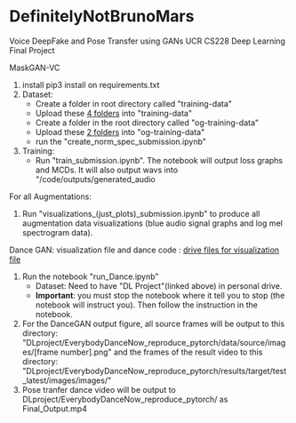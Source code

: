 # DefinitelyNotBrunoMars
Voice DeepFake and Pose Transfer using GANs UCR CS228 Deep Learning Final Project

MaskGAN-VC
1. install pip3 install on requirements.txt
2. Dataset:
    - Create a folder in root directory called "training-data"
    - Upload these [4 folders](https://drive.google.com/drive/folders/1HuwZcXkjUETTXvENUrUyhUk0Z8KqlMR0?usp=sharing) into "training-data"
    - Create a folder in the root directory called "og-training-data"
    - Upload these [2 folders](https://drive.google.com/drive/folders/1AfjN0yvVaywEGZV0_qO2ltKP-4lDpeZc?usp=sharing) into "og-training-data"
    - run the "create_norm_spec_submission.ipynb"
3. Training:
    - Run "train_submission.ipynb". The notebook will output loss graphs and MCDs. It will also output wavs into "/code/outputs/generated_audio

For all Augmentations:
1. Run "visualizations_(just_plots)_submission.ipynb" to produce all augmentation data visualizations (blue audio signal graphs and log mel spectrogram data).

Dance GAN:
visualization file and dance code :
[drive files for visualization file](https://drive.google.com/drive/folders/125cfU69dP0IaqL6Xvl77wSKu4WtCz92j?usp=drive_link)

1. Run the notebook "run_Dance.ipynb"
    - Dataset: Need to have "DL Project"(linked above) in personal drive.
    - **Important**: you must stop the notebook where it tell you to stop (the notebook will instruct you). Then follow the instruction in the notebook.
2. For the DanceGAN output figure, all source frames will be output to this directory: "DLproject/EverybodyDanceNow_reproduce_pytorch/data/source/images/[frame number].png" and the frames of the result video to this directory: "DLproject/EverybodyDanceNow_reproduce_pytorch/results/target/test_latest/images/images/"
3. Pose tranfer dance video will be output to DLproject/EverybodyDanceNow_reproduce_pytorch/ as Final_Output.mp4
